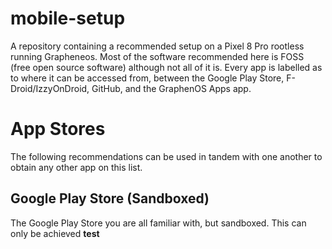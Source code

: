 # mobile-setup
A repository containing a recommended setup on a Pixel 8 Pro rootless running Grapheneos. Most of the software recommended here is FOSS (free open source software) although not all of it is. Every app is labelled as to where it can be accessed from, between the Google Play Store, F-Droid/IzzyOnDroid, GitHub, and the GraphenOS Apps app.

# App Stores
The following recommendations can be used in tandem with one another to obtain any other app on this list. 
## Google Play Store (Sandboxed)
The Google Play Store you are all familiar with, but sandboxed. This can only be achieved  **test**
